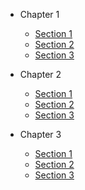 - Chapter 1
  - [Section 1](./01_chapter/01_section.md)
  - [Section 2](./01_chapter/02_section.md)
  - [Section 3](./01_chapter/03_section.md)

- Chapter 2
  - [Section 1](./02_chapter/01_section.md)
  - [Section 2](./02_chapter/02_section.md)
  - [Section 3](./02_chapter/03_section.md)

- Chapter 3
  - [Section 1](./03_chapter/01_section.md)
  - [Section 2](./03_chapter/02_section.md)
  - [Section 3](./03_chapter/03_section.md)
